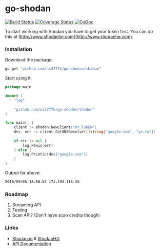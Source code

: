 # go-shodan
[![Build Status](https://travis-ci.org/ns3777k/go-shodan.svg?branch=master)](https://travis-ci.org/ns3777k/go-shodan)
[![Coverage Status](https://coveralls.io/repos/ns3777k/go-shodan/badge.svg?branch=master&service=github)](https://coveralls.io/github/ns3777k/go-shodan?branch=master)
[![GoDoc](https://godoc.org/github.com/ns3777k/go-shodan/shodan?status.svg)](https://godoc.org/github.com/ns3777k/go-shodan/shodan)

To start working with Shodan you have to get your token first. You can do this at [http://www.shodanhq.com](http://www.shodanhq.com).

### Installation
Download the package:

```bash
go get "github.com/ns3777k/go-shodan/shodan"
```

Start using it:
```go
package main

import (
    "log"
    
    "github.com/ns3777k/go-shodan/shodan"
)

func main() {
    client := shodan.NewClient("MY_TOKEN")
    dns, err := client.GetDNSResolve([]string{"google.com", "ya.ru"})
    
    if err != nil {
        log.Panic(err)
    } else {
        log.Println(dns["google.com"])
    }
}
```
Output for above:
```bash
2015/09/05 18:50:52 173.194.115.35
```

### Roadmap
1. Streaming API
2. Testing
3. Scan API? (Don't have scan credits though)

### Links
* [Shodan.io](http://shodan.io) & [ShodanHQ](http://www.shodanhq.com)
* [API Documentation](https://developer.shodan.io/api)
